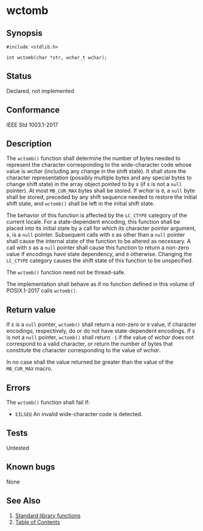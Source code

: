 # wctomb

## Synopsis

`#include <stdlib.h>`

`int wctomb(char *str, wchar_t wchar);`

## Status

Declared, not implemented

## Conformance

IEEE Std 1003.1-2017

## Description

The `wctomb()` function shall determine the number of bytes needed to represent the character corresponding to the
wide-character code whose value is _wchar_ (including any change in the shift state). It shall store the character
representation (possibly multiple bytes and any special bytes to change shift state) in the array object pointed to
by _s_ (if _s_ is not a `null` pointer). At most `MB_CUR_MAX` bytes shall be stored. If _wchar_ is `0`, a `null` byte
shall be stored, preceded by any shift sequence needed to restore the initial shift state, and `wctomb()` shall be
left in the initial shift state.

The behavior of this function is affected by the `LC_CTYPE` category of the current locale. For a state-dependent
encoding, this function shall be placed into its initial state by a call for which its character pointer
argument, _s_, is a `null` pointer. Subsequent calls with _s_ as other than a `null` pointer shall cause the internal
state of the function to be altered as necessary. A call with _s_ as a `null` pointer shall cause this function to
return a non-zero value if encodings have state dependency, and `0` otherwise. Changing the `LC_CTYPE` category causes
the shift state of this function to be unspecified.

The `wctomb()` function need not be thread-safe.

The implementation shall behave as if no function defined in this volume of POSIX.1-2017 calls `wctomb()`.

## Return value

If _s_ is a `null` pointer, `wctomb()` shall return a non-zero or `0` value, if character encodings, respectively, do or
do not have state-dependent encodings. If _s_ is not a `null` pointer, `wctomb()` shall return `-1` if the value of
_wchar_ does not correspond to a valid character, or return the number of bytes that constitute the character
corresponding to the value of _wchar_.

In no case shall the value returned be greater than the value of the `MB_CUR_MAX` macro.

## Errors

The `wctomb()` function shall fail if:

* `EILSEQ` An invalid wide-character code is detected.

## Tests

Untested

## Known bugs

None

## See Also

1. [Standard library functions](../index.md)
2. [Table of Contents](../../../index.md)
